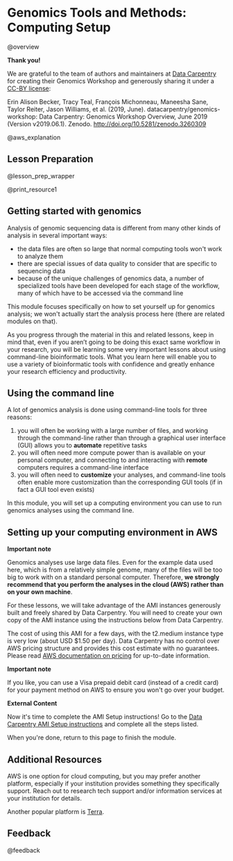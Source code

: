 <!--
module_id: genomics_setup
author:   Rose Hartman
email:    hartmanr1@chop.edu
version:  1.2.2
current_version_description: Updated link to the Data Carpentries instructions, which changed after an update to their website. 
module_type: wrapper
docs_version: 2.0.0
language: en
narrator: UK English Female
mode: Textbook

title: Genomics Tools and Methods: Computing Setup

comment:  This module walks you through setting up your own copy of a genomics analysis AMI (Amazon Machine Image) to run genomics analyses in the cloud. 

long_description: One challenge to getting started with genomics is that it's often not feasible to run even basic analyses on a personal computer; to work with genomics data, you need to first set up a cloud computing environment that will support it. This module walks you through how to set up the AMI (Amazon Machine Image) published by Data Carpentry as part of their Genomics Workshop. 

estimated_time_in_minutes: 30

@pre_reqs
This lesson assumes a working understanding of the bash shell.
If you aren’t familiar with the bash shell, please review our [Demystifying the Command Line Interface](https://liascript.github.io/course/?https://raw.githubusercontent.com/arcus/education_modules/main/demystifying_command_line/demystifying_command_line.md#1) and [Command Line 101](https://liascript.github.io/course/?https://raw.githubusercontent.com/arcus/education_modules/main/bash_command_line_101/bash_command_line_101.md) modules and/or the [Shell Genomics lesson by Data Carpentry](http://www.datacarpentry.org/shell-genomics/) before starting this lesson.

@end

@learning_objectives  
After completion of this module, learners will be able to:

- Launch and terminate instances on AWS
- Use the Data Carpentry Community AMI to set up an AMI set up for genomics analysis

@end

resource1_name: Data Carpentry AMI Setup Instructions
resource1_description: Instructions published along with the Data Carpentry Genomics Workshop to launch the AMI for genomics analysis.
resource1_wellvetted: true
resource1_wellvetted_text: Data Carpentries is a well-established organization with a great reputation and high standards for accuracy. The open source nature of the tutorial also helps ensure that any errors or problems can be caught and addressed quickly.
resource1_maintained: true
resource1_maintained_text: Data Carpentries assigns <a href="https://carpentries.org/maintainers/">lesson maintainers</a> to make sure tutorials, like this one, stay up to date.
resource1_stablesupport: true
resource1_stablesupport_text: This is hosted on the Carpentries website, and it is a popular and widely-shared tutorial. We expect it will continue to be available for the foreseeable future.
resource1_a11y_issues: No known issues with accessibility, but we may have missed something. If you encounter a problem, you can let us know in the [feedback form](#feedback) at the end of this module, or post [an issue directly on the Data Carpentry repository for these instructions](https://github.com/datacarpentry/genomics-workshop/issues). 


@module_structure
1. Read through an overview about genomics analysis, adapted from the Data Carpentry Genomics Workshop Overview.
2. Complete the AMI instructions from the Data Carpentry Genomics Workshop Setup page.
3. Return for the final sections of the module. 
@end

good_first_module: false
data_domain: omics
collection: infrastructure_and_technology
coding_required: true
coding_level: intermediate
coding_language: bash

@sets_you_up_for
- genomics_quality_control
@end

@depends_on_knowledge_available_in
- demystifying_command_line
- bash_command_line_101

@end

@version_history 
Previous versions: 

- [1.1.1](https://liascript.github.io/course/?https://raw.githubusercontent.com/arcus/education_modules/768ecbb4a71dd338c90d78dab1ee5a6cc7b39581/genomics_setup/genomics_setup.md#1): Add explanation for why we use AWS for genomics modules.
- [1.0.0](https://liascript.github.io/course/?https://raw.githubusercontent.com/arcus/education_modules/e5ee3852f80245798baa280f195b806a39122849/genomics_setup/genomics_setup.md#1): Initial version.
@end

import: https://raw.githubusercontent.com/arcus/education_modules/main/_module_templates/macros.md
import: https://raw.githubusercontent.com/arcus/education_modules/main/_module_templates/macros_wrapper.md
import: https://raw.githubusercontent.com/arcus/education_modules/main/_module_templates/macros_genomics.md
-->

# Genomics Tools and Methods: Computing Setup

@overview

<div class = "gratitude">
<b style="color: rgb(var(--color-highlight));">Thank you!</b><br>

We are grateful to the team of authors and maintainers at [Data Carpentry](https://datacarpentry.org/) for creating their Genomics Workshop and generously sharing it under a [CC-BY license](https://github.com/datacarpentry/genomics-workshop/blob/gh-pages/LICENSE.md): 

Erin Alison Becker, Tracy Teal, François Michonneau, Maneesha Sane, Taylor Reiter, Jason Williams, et al. (2019, June). datacarpentry/genomics-workshop: Data Carpentry: Genomics Workshop Overview, June 2019 (Version v2019.06.1). Zenodo. http://doi.org/10.5281/zenodo.3260309

</div>

@aws_explanation

## Lesson Preparation

@lesson_prep_wrapper

@print_resource1

## Getting started with genomics

Analysis of genomic sequencing data is different from many other kinds of analysis in several important ways:

- the data files are often so large that normal computing tools won't work to analyze them
- there are special issues of data quality to consider that are specific to sequencing data
- because of the unique challenges of genomics data, a number of specialized tools have been developed for each stage of the workflow, many of which have to be accessed via the command line

This module focuses specifically on how to set yourself up for genomics analysis; we won't actually start the analysis process here (there are related modules on that).

As you progress through the material in this and related lessons, keep in mind that, even if you aren’t going to be doing this exact same workflow in your research, you will be learning some very important lessons about using command-line bioinformatic tools.
What you learn here will enable you to use a variety of bioinformatic tools with confidence and greatly enhance your research efficiency and productivity.

## Using the command line

A lot of genomics analysis is done using command-line tools for three reasons:

1. you will often be working with a large number of files, and working through the command-line rather than through a graphical user interface (GUI) allows you to **automate** repetitive tasks
2. you will often need more compute power than is available on your personal computer, and connecting to and interacting with **remote** computers requires a command-line interface
3. you will often need to **customize** your analyses, and command-line tools often enable more customization than the corresponding GUI tools (if in fact a GUI tool even exists)

In this module, you will set up a computing environment you can use to run genomics analyses using the command line. 

## Setting up your computing environment in AWS

<div class = "important">
<b style="color: rgb(var(--color-highlight));">Important note</b><br>

Genomics analyses use large data files.
Even for the example data used here, which is from a relatively simple genome, many of the files will be too big to work with on a standard personal computer.
Therefore, **we strongly recommend that you perform the analyses in the cloud (AWS) rather than on your own machine**.

</div>

For these lessons, we will take advantage of the AMI instances generously built and freely shared by Data Carpentry.
You will need to create your own copy of the AMI instance using the instructions below from Data Carpentry.

The cost of using this AMI for a few days, with the t2.medium instance type is very low (about USD $1.50 per day).
Data Carpentry has no control over AWS pricing structure and provides this cost estimate with no guarantees.
Please read [AWS documentation on pricing](https://docs.aws.amazon.com/awsaccountbilling/latest/aboutv2/billing-getting-started.html) for up-to-date information.

<div class = "important">
<b style="color: rgb(var(--color-highlight));">Important note</b><br>

If you like, you can use a Visa prepaid debit card (instead of a credit card) for your payment method on AWS to ensure you won't go over your budget.

</div>


<div class = "external-resource">
<b style="color: rgb(var(--color-highlight));">External Content</b><br>

Now it's time to complete the AMI Setup instructions! 
Go to the [Data Carpentry AMI Setup instructions](https://datacarpentry.org/genomics-workshop/AMI-setup) and complete all the steps listed. 

When you're done, return to this page to finish the module.

</div>


## Additional Resources

AWS is one option for cloud computing, but you may prefer another platform, especially if your institution provides something they specifically support. 
Reach out to research tech support and/or information services at your institution for details.

Another popular platform is [Terra](https://terra.bio/resources/new-to-cloud/). 

## Feedback

@feedback
